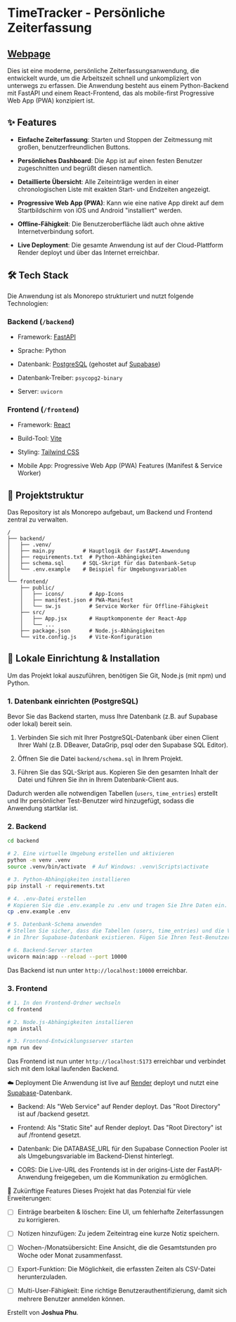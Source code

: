 # TimeTracker - Persönliche Zeiterfassung
## [Webpage](timetracker.einfachnurphu.io) 

Dies ist eine moderne, persönliche Zeiterfassungsanwendung, die entwickelt wurde, um die Arbeitszeit schnell und unkompliziert von unterwegs zu erfassen. Die Anwendung besteht aus einem Python-Backend mit FastAPI und einem React-Frontend, das als mobile-first Progressive Web App (PWA) konzipiert ist.

## ✨ Features
- **Einfache Zeiterfassung**: Starten und Stoppen der Zeitmessung mit großen, benutzerfreundlichen Buttons.

- **Persönliches Dashboard**: Die App ist auf einen festen Benutzer zugeschnitten und begrüßt diesen namentlich.

- **Detaillierte Übersicht**: Alle Zeiteinträge werden in einer chronologischen Liste mit exakten Start- und Endzeiten angezeigt.

- **Progressive Web App (PWA)**: Kann wie eine native App direkt auf dem Startbildschirm von iOS und Android "installiert" werden.

- **Offline-Fähigkeit**: Die Benutzeroberfläche lädt auch ohne aktive Internetverbindung sofort.

- **Live Deployment**: Die gesamte Anwendung ist auf der Cloud-Plattform Render deployt und über das Internet erreichbar.

## 🛠️ Tech Stack
Die Anwendung ist als Monorepo strukturiert und nutzt folgende Technologien:

### Backend (`/backend`)

- Framework: [FastAPI](https://fastapi.tiangolo.com/)

- Sprache: Python

- Datenbank: [PostgreSQL](https://www.postgresql.org/) (gehostet auf [Supabase](https://supabase.com/))

- Datenbank-Treiber: `psycopg2-binary`

- Server: `uvicorn`

### Frontend (`/frontend`)

- Framework: [React](https://reactjs.org/)

- Build-Tool: [Vite](https://vitejs.dev/)

- Styling: [Tailwind CSS](https://tailwindcss.com/)
- Mobile App: Progressive Web App (PWA) Features (Manifest & Service Worker)

## 📁 Projektstruktur
Das Repository ist als Monorepo aufgebaut, um Backend und Frontend zentral zu verwalten.
```
/
├── backend/
│   ├── .venv/
│   ├── main.py         # Hauptlogik der FastAPI-Anwendung
│   ├── requirements.txt  # Python-Abhängigkeiten
│   ├── schema.sql      # SQL-Skript für das Datenbank-Setup
│   └── .env.example    # Beispiel für Umgebungsvariablen
│
└── frontend/
    ├── public/
    │   ├── icons/        # App-Icons
    │   ├── manifest.json # PWA-Manifest
    │   └── sw.js         # Service Worker für Offline-Fähigkeit
    ├── src/
    │   ├── App.jsx       # Hauptkomponente der React-App
    │   └── ...
    ├── package.json      # Node.js-Abhängigkeiten
    └── vite.config.js    # Vite-Konfiguration
```
## 🚀 Lokale Einrichtung & Installation
Um das Projekt lokal auszuführen, benötigen Sie Git, Node.js (mit npm) und Python.

### 1. Datenbank einrichten (PostgreSQL)
Bevor Sie das Backend starten, muss Ihre Datenbank (z.B. auf Supabase oder lokal) bereit sein.

1. Verbinden Sie sich mit Ihrer PostgreSQL-Datenbank über einen Client Ihrer Wahl (z.B. DBeaver, DataGrip, psql oder den Supabase SQL Editor).

2. Öffnen Sie die Datei `backend/schema.sql` in Ihrem Projekt.

3. Führen Sie das SQL-Skript aus. Kopieren Sie den gesamten Inhalt der Datei und führen Sie ihn in Ihrem Datenbank-Client aus.

Dadurch werden alle notwendigen Tabellen (`users`, `time_entries`) erstellt und Ihr persönlicher Test-Benutzer wird hinzugefügt, sodass die Anwendung startklar ist.
### 2. Backend
```sh # 1. In den Backend-Ordner wechseln
cd backend

# 2. Eine virtuelle Umgebung erstellen und aktivieren
python -m venv .venv
source .venv/bin/activate  # Auf Windows: .venv\Scripts\activate

# 3. Python-Abhängigkeiten installieren
pip install -r requirements.txt

# 4. .env-Datei erstellen
# Kopieren Sie die .env.example zu .env und tragen Sie Ihre Daten ein.
cp .env.example .env

# 5. Datenbank-Schema anwenden
# Stellen Sie sicher, dass die Tabellen (users, time_entries) und die View (v_time_summary)
# in Ihrer Supabase-Datenbank existieren. Fügen Sie Ihren Test-Benutzer ein.

# 6. Backend-Server starten
uvicorn main:app --reload --port 10000
```
Das Backend ist nun unter `http://localhost:10000` erreichbar.


### 3. Frontend
```sh
# 1. In den Frontend-Ordner wechseln
cd frontend

# 2. Node.js-Abhängigkeiten installieren
npm install

# 3. Frontend-Entwicklungsserver starten
npm run dev
```

Das Frontend ist nun unter `http://localhost:5173` erreichbar und verbindet sich mit dem lokal laufenden Backend.

☁️ Deployment
Die Anwendung ist live auf [Render](https://render.com/) deployt und nutzt eine [Supabase](https://supabase.com/)-Datenbank.

- Backend: Als "Web Service" auf Render deployt. Das "Root Directory" ist auf /backend gesetzt.

- Frontend: Als "Static Site" auf Render deployt. Das "Root Directory" ist auf /frontend gesetzt.

- Datenbank: Die DATABASE_URL für den Supabase Connection Pooler ist als Umgebungsvariable im Backend-Dienst hinterlegt.

- CORS: Die Live-URL des Frontends ist in der origins-Liste der FastAPI-Anwendung freigegeben, um die Kommunikation zu ermöglichen.

🔮 Zukünftige Features
Dieses Projekt hat das Potenzial für viele Erweiterungen:

- [ ] Einträge bearbeiten & löschen: Eine UI, um fehlerhafte Zeiterfassungen zu korrigieren.

- [ ] Notizen hinzufügen: Zu jedem Zeiteintrag eine kurze Notiz speichern.

- [ ] Wochen-/Monatsübersicht: Eine Ansicht, die die Gesamtstunden pro Woche oder Monat zusammenfasst.

- [ ] Export-Funktion: Die Möglichkeit, die erfassten Zeiten als CSV-Datei herunterzuladen.

- [ ] Multi-User-Fähigkeit: Eine richtige Benutzerauthentifizierung, damit sich mehrere Benutzer anmelden können.

Erstellt von **Joshua Phu**.
